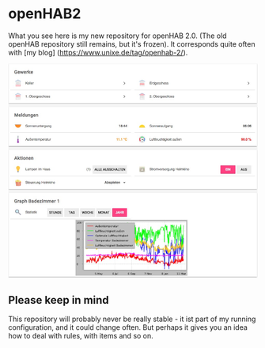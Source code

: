 openHAB2
========

What you see here is my new repository for openHAB 2.0.
(The old openHAB repository still remains, but it's frozen).
It corresponds quite often with [my blog] (https://www.unixe.de/tag/openhab-2/).

![openHAB 2.0.0 Webinterface](doc/screenshots/openHAB_2.0.0.jpg)

Please keep in mind
-------------------

This repository will probably never be really stable - it ist part of
my running configuration, and it could change often. But perhaps it
gives you an idea how to deal with rules, with items and so on.
